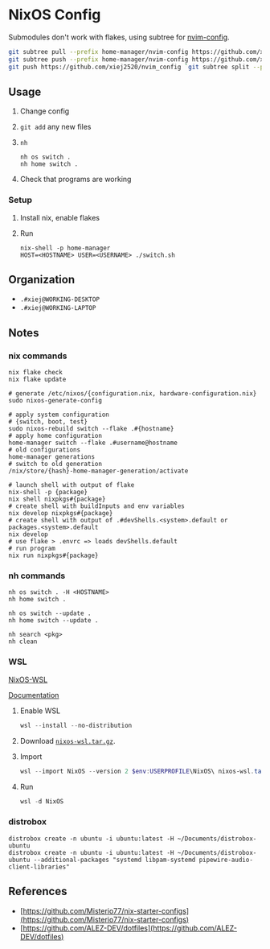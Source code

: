 # NixOS Config

Submodules don't work with flakes, using subtree for
[nvim-config](https://www.github.com/xiej2520/nvim-config).

```sh
git subtree pull --prefix home-manager/nvim-config https://github.com/xiej2520/nvim_config main --squash
git subtree push --prefix home-manager/nvim-config https://github.com/xiej2520/nvim_config main
git push https://github.com/xiej2520/nvim_config `git subtree split --prefix=home-manager/nvim_config main`:forcepush --force
```

## Usage

1. Change config
2. `git add` any new files
3. `nh`

   ```shell
   nh os switch .
   nh home switch .
   ```

4. Check that programs are working

### Setup

1. Install nix, enable flakes
2. Run

   ```shell
   nix-shell -p home-manager
   HOST=<HOSTNAME> USER=<USERNAME> ./switch.sh
   ```

## Organization

- `.#xiej@WORKING-DESKTOP`
- `.#xiej@WORKING-LAPTOP`

## Notes

### nix commands

```shell
nix flake check
nix flake update

# generate /etc/nixos/{configuration.nix, hardware-configuration.nix}
sudo nixos-generate-config

# apply system configuration
# {switch, boot, test}
sudo nixos-rebuild switch --flake .#{hostname}
# apply home configuration
home-manager switch --flake .#username@hostname
# old configurations
home-manager generations
# switch to old generation
/nix/store/{hash}-home-manager-generation/activate

# launch shell with output of flake
nix-shell -p {package}
nix shell nixpkgs#{package}
# create shell with buildInputs and env variables
nix develop nixpkgs#{package}
# create shell with output of .#devShells.<system>.default or packages.<system>.default
nix develop
# use flake > .envrc => loads devShells.default
# run program
nix run nixpkgs#{package}
```

### nh commands

```shell
nh os switch . -H <HOSTNAME>
nh home switch .

nh os switch --update .
nh home switch --update .

nh search <pkg>
nh clean
```

### WSL

[NixOS-WSL](https://github.com/nix-community/NixOS-WSL?tab=readme-ov-file)

[Documentation](https://nix-community.github.io/NixOS-WSL/index.html)

1. Enable WSL

   ```Powershell
   wsl --install --no-distribution
   ```

2. Download [`nixos-wsl.tar.gz`](https://github.com/nix-community/NixOS-WSL/releases/latest).
3. Import

   ```Powershell
   wsl --import NixOS --version 2 $env:USERPROFILE\NixOS\ nixos-wsl.tar.gz
   ```

4. Run

   ```Powershell
   wsl -d NixOS
   ```

### distrobox

```shell
distrobox create -n ubuntu -i ubuntu:latest -H ~/Documents/distrobox-ubuntu
distrobox create -n ubuntu -i ubuntu:latest -H ~/Documents/distrobox-ubuntu --additional-packages "systemd libpam-systemd pipewire-audio-client-libraries"
```

## References

- [https://github.com/Misterio77/nix-starter-configs](https://github.com/Misterio77/nix-starter-configs)
- [https://github.com/ALEZ-DEV/dotfiles](https://github.com/ALEZ-DEV/dotfiles)

